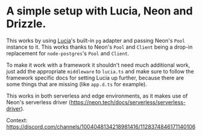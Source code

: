 # A simple setup with Lucia, Neon and Drizzle.

This works by using [Lucia](https://github.com/pilcrowonpaper/lucia)'s built-in `pg` adapter and passing Neon's `Pool` instance to it. This works thanks to Neon's `Pool` and `Client` being a drop-in replacement for `node-postgres`'s `Pool` and `Client`.

To make it work with a framework it shouldn't need much additional work, just add the appropriate `middleware` to `lucia.ts` and make sure to follow the framework specific docs for setting Lucia up further, because there are some things that are missing (like `app.d.ts` for example).

This works in both serverless and edge environments, as it makes use of Neon's serverless driver (https://neon.tech/docs/serverless/serverless-driver).

Context: https://discord.com/channels/1004048134218981416/1128374846171140106
